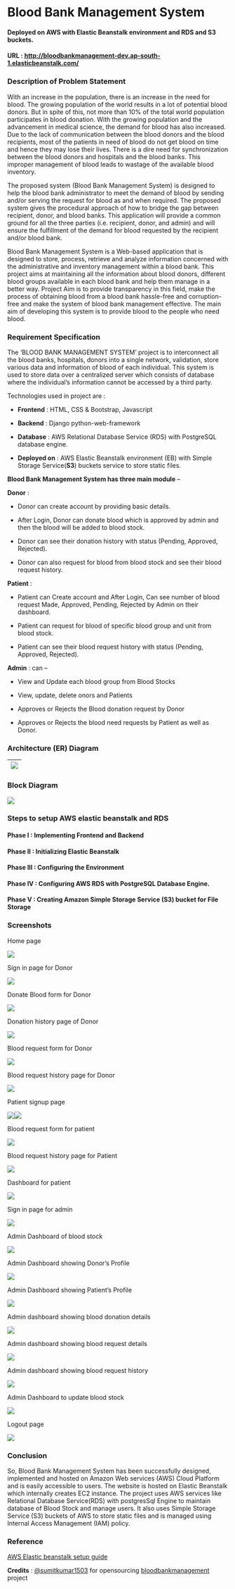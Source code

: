 # Blood Bank Management System

#### Deployed on AWS with Elastic Beanstalk environment and RDS and S3 buckets.
#### URL : http://bloodbankmanagement-dev.ap-south-1.elasticbeanstalk.com/

### Description of Problem Statement

With an increase in the population, there is an increase in the need for blood.
The growing population of the world results in a lot of potential blood donors.
But in spite of this, not more than 10% of the total world population
participates in blood donation. With the growing population and the advancement
in medical science, the demand for blood has also increased. Due to the lack of
communication between the blood donors and the blood recipients, most of the
patients in need of blood do not get blood on time and hence they may lose their
lives. There is a dire need for synchronization between the blood donors and
hospitals and the blood banks. This improper management of blood leads to
wastage of the available blood inventory.

The proposed system (Blood Bank Management System) is designed to help the blood
bank administrator to meet the demand of blood by sending and/or serving the
request for blood as and when required. The proposed system gives the procedural
approach of how to bridge the gap between recipient, donor, and blood banks.
This application will provide a common ground for all the three parties (i.e.
recipient, donor, and admin) and will ensure the fulfillment of the demand for
blood requested by the recipient and/or blood bank.

Blood Bank Management System is a Web-based application that is designed to
store, process, retrieve and analyze information concerned with the
administrative and inventory management within a blood bank. This project aims
at maintaining all the information about blood donors, different blood groups
available in each blood bank and help them manage in a better way. Project Aim
is to provide transparency in this field, make the process of obtaining blood
from a blood bank hassle-free and corruption-free and make the system of blood
bank management effective. The main aim of developing this system is to provide
blood to the people who need blood.

### Requirement Specification

The ‘BLOOD BANK MANAGEMENT SYSTEM’ project is to interconnect all the blood
banks, hospitals, donors into a single network, validation, store various data
and information of blood of each individual. This system is used to store data
over a centralized server which consists of database where the individual’s
information cannot be accessed by a third party.

Technologies used in project are :

-   **Frontend** : HTML, CSS & Bootstrap, Javascript

-   **Backend** : Django python-web-framework

-   **Database** : AWS Relational Database Service (RDS) with PostgreSQL
    database engine.

-   **Deployed on** : AWS Elastic Beanstalk environment (EB) with Simple Storage
    Service(**S3**) buckets service to store static files. 
    

**Blood Bank Management System has three main module** –

**Donor** :

-   Donor can create account by providing basic details.

-   After Login, Donor can donate blood which is approved by admin and then the
    blood will be added to blood stock.

-   Donor can see their donation history with status (Pending, Approved,
    Rejected).

-   Donor can also request for blood from blood stock and see their blood
    request history.

**Patient** :

-   Patient can Create account and After Login, Can see number of blood request
    Made, Approved, Pending, Rejected by Admin on their dashboard.

-   Patient can request for blood of specific blood group and unit from blood
    stock.

-   Patient can see their blood request history with status (Pending, Approved,
    Rejected).

**Admin** : can –

-   View and Update each blood group from Blood Stocks

-   View, update, delete onors and Patients

-   Approves or Rejects the Blood donation request by Donor

-   Approves or Rejects the blood need requests by Patient as well as Donor.

### Architecture (ER) Diagram

| ![](media/1a0afcf010b560eb4631e7898c1c6193.png) |
|-------------------------------------------------|

### Block Diagram

![](media/b67008e6759cceca736eb4fd67a1b86f.png)

### Steps to setup AWS elastic beanstalk and RDS

#### Phase I : Implementing Frontend and Backend
#### Phase II : Initializing Elastic Beanstalk
#### Phase III : Configuring the Environment
#### Phase IV : Configuring AWS RDS with PostgreSQL Database Engine.
#### Phase V : Creating Amazon Simple Storage Service (S3) bucket for File Storage

### Screenshots

Home page

![](media/8eaffc80396f70895162e5c81ad83d22.png)

Sign in page for Donor

![](media/b1ee4f50811f85359fce12d56f5e91fa.png)

Donate Blood form for Donor

![](media/1ac31a80efd1d1a33b0d087adac9cd8c.png)

Donation history page of Donor

![](media/5390c399841df699bec59924d7f5aa72.png)

Blood request form for Donor

![](media/0480b745348a7b34ad08d8bec9a17732.png)

Blood request history page for Donor

![](media/1cefb9c11c4ebf7f6a6f3c3ea54f3083.png)

Patient signup page

![](media/0a2cea307759ff2c53c51d0db0988107.png)![](media/6a9615db57124295d43ee6b954306801.png)

Blood request form for patient

![](media/77c51e32bbe01d432c9c8d55152d3a6f.png)

Blood request history page for Patient

![](media/1a4b51131325616c84cb93ee5f2f17f1.png)

Dashboard for patient

![](media/d8a961874013130547ed50eb1eb66caa.png)

Sign in page for admin

![](media/9011b56c6ebb80e5522ee5d881e5d4f0.png)

Admin Dashboard of blood stock

![](media/1f74db81bf96a3b9a2ae9adc0d217971.png)

Admin Dashboard showing Donor’s Profile

![](media/980233747889cd5cea406787d65a9d75.png)

Admin Dashboard showing Patient’s Profile

![](media/a69f427379f154ea71736950db924f38.png)

Admin dashboard showing blood donation details

![](media/f17826b4fc455117d94907509a12f87d.png)

Admin dashboard showing blood request details

![](media/8396b47c671aefa1da001629da2ef73c.png)

Admin dashboard showing blood request history

![](media/bead82c35045770213669281384b2375.png)

Admin Dashboard to update blood stock

![](media/7bae7a325555246b7d77be7b98993ff3.png)

Logout page

![](media/51d76b8928bafd3d2755a423280a57f7.png)

### Conclusion

So, Blood Bank Management System has been successfully designed, implemented and
hosted on Amazon Web services (AWS) Cloud Platform and is easily accessible to
users. The website is hosted on Elastic Beanstalk which internally creates EC2
instance. The project uses AWS services like Relational Database Service(RDS)
with postgresSql Engine to maintain database of Blood Stock and manage users. It
also uses Simple Storage Service (S3) buckets of AWS to store static files and
is managed using Internal Access Management (IAM) policy.

### Reference
[AWS Elastic beanstalk setup guide](https://testdriven.io/blog/django-elastic-beanstalk/#s3-for-file-storage) 

**Credits** : [@sumitkumar1503](https://github.com/sumitkumar1503) for opensourcing [bloodbankmanagement](https://github.com/sumitkumar1503/bloodbankmanagement.git) project
